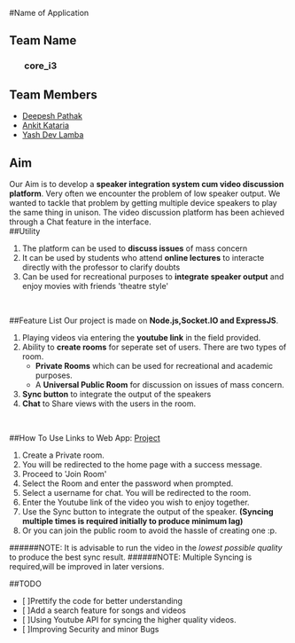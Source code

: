 #Name of Application 

## Team Name

### &nbsp;&nbsp;&nbsp;&nbsp;&nbsp;&nbsp;&nbsp;core_i3

## Team Members
* [Deepesh Pathak](https://github.com/fristonio/)
* [Ankit Kataria](https://github.com/ankitkataria/)
* [Yash Dev Lamba](https://github.com/ydlamba/)

## Aim
Our Aim is to develop a **speaker integration system cum video discussion platform**. Very often we encounter the problem of low speaker output. We wanted to tackle that problem by getting multiple device speakers to play the same thing in unison. The video discussion platform has been achieved through a Chat feature in the interface.
<br>
##Utility

1. The platform can be used to **discuss issues** of mass concern
2. It can be used by students who attend **online lectures** to interacte directly with the professor to clarify doubts
3. Can be used for recreational purposes to **integrate speaker output** and enjoy movies with friends 'theatre style'
<br>

##Feature List
Our project is made on **Node.js,Socket.IO and ExpressJS**.

1. Playing videos via entering the **youtube link** in the field provided.
2. Ability to **create rooms** for seperate set of users. There are two types of room. 
	- **Private Rooms** which can be used for recreational and academic purposes.
	- A **Universal Public Room** for discussion on issues of mass concern.
3. **Sync button** to integrate the output of the speakers
4. **Chat** to Share views with the users in the room.
<br>

##How To Use
Links to Web App: [Project](dsyn.cf)

1. Create a Private room.
2. You will be redirected to the home page with a success message.
3. Proceed to 'Join Room'
4. Select the Room and enter the password when prompted.
5. Select a username for chat. You will be redirected to the room.
6. Enter the Youtube link of the video you wish to enjoy together.
7. Use the Sync button to integrate the output of the speaker. **(Syncing multiple times is required initially to produce minimum lag)**
8. Or you can join the public room to avoid the hassle of creating one :p.

######NOTE: It is advisable to run the video in the *lowest possible quality* to produce the best sync result.
######NOTE: Multiple Syncing is required,will be improved in later versions.


##TODO

- [ ]Prettify the code for better understanding
- [ ]Add a search feature for songs and videos
- [ ]Using Youtube API for syncing the higher quality videos.
- [ ]Improving Security and minor Bugs







